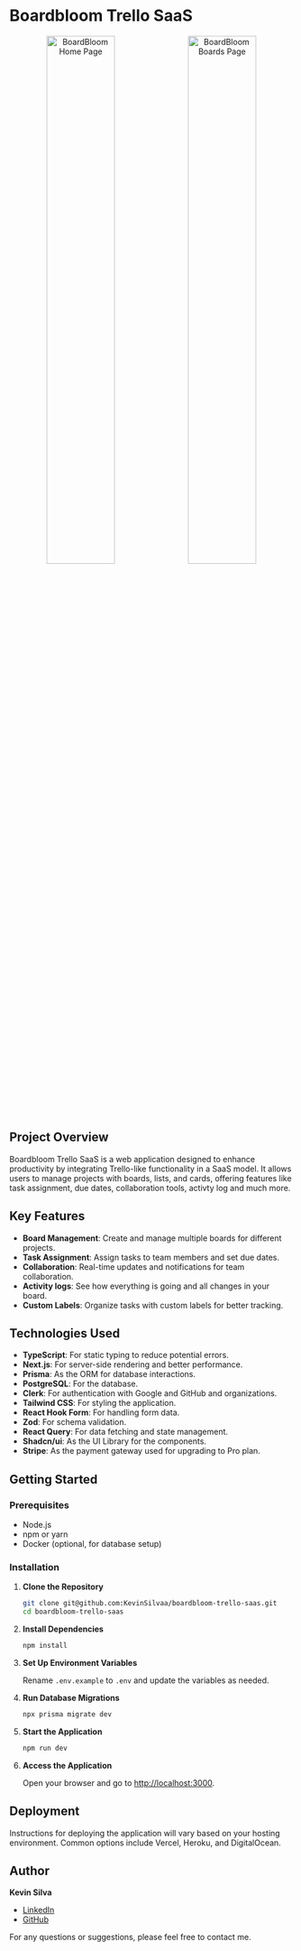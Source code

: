 # Boardbloom Trello SaaS

<div align="center">
  <img src="https://github.com/KevinSilvaa/boardbloom-trello-saas/assets/143517496/092a72ce-3f10-44ca-86a7-6427c9298fb5" alt="BoardBloom Home Page" width="49%" />
  <img src="https://github.com/KevinSilvaa/boardbloom-trello-saas/assets/143517496/df2bc883-470a-4382-8839-e6b8516fbefe" alt="BoardBloom Boards Page" width="49%" />
</div>

## Project Overview

Boardbloom Trello SaaS is a web application designed to enhance productivity by integrating Trello-like functionality in a SaaS model. It allows users to manage projects with boards, lists, and cards, offering features like task assignment, due dates, collaboration tools, activty log and much more.

## Key Features

- **Board Management**: Create and manage multiple boards for different projects.
- **Task Assignment**: Assign tasks to team members and set due dates.
- **Collaboration**: Real-time updates and notifications for team collaboration.
- **Activity logs**: See how everything is going and all changes in your board.
- **Custom Labels**: Organize tasks with custom labels for better tracking.

## Technologies Used

- **TypeScript**: For static typing to reduce potential errors.
- **Next.js**: For server-side rendering and better performance.
- **Prisma**: As the ORM for database interactions.
- **PostgreSQL**: For the database.
- **Clerk**: For authentication with Google and GitHub and organizations.
- **Tailwind CSS**: For styling the application.
- **React Hook Form**: For handling form data.
- **Zod**: For schema validation.
- **React Query**: For data fetching and state management.
- **Shadcn/ui**: As the UI Library for the components.
- **Stripe**: As the payment gateway used for upgrading to Pro plan.

## Getting Started

### Prerequisites

- Node.js
- npm or yarn
- Docker (optional, for database setup)

### Installation

1. **Clone the Repository**

    ```bash
    git clone git@github.com:KevinSilvaa/boardbloom-trello-saas.git
    cd boardbloom-trello-saas
    ```

2. **Install Dependencies**

    ```bash
    npm install
    ```

3. **Set Up Environment Variables**

    Rename `.env.example` to `.env` and update the variables as needed.

4. **Run Database Migrations**

    ```bash
    npx prisma migrate dev
    ```

5. **Start the Application**

    ```bash
    npm run dev
    ```

6. **Access the Application**

    Open your browser and go to [http://localhost:3000](http://localhost:3000).

## Deployment

Instructions for deploying the application will vary based on your hosting environment. Common options include Vercel, Heroku, and DigitalOcean.

## Author

**Kevin Silva**

- [LinkedIn](https://www.linkedin.com/in/kevinsilvaa)
- [GitHub](https://github.com/KevinSilvaa)

For any questions or suggestions, please feel free to contact me.
